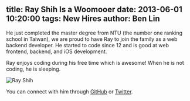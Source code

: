 title: Ray Shih Is a Woomooer
date: 2013-06-01 10:20:00
tags: New Hires
author: Ben Lin
---

He just completed the master degree from NTU (the number one ranking school in Taiwan), we are proud to have Ray to join the family as a web backend developer. He started to code since 12 and is good at web frontend, backend, and iOS development.

Ray enjoys coding during his free time which is awesome! When he is not coding, he is sleeping.

![Ray Shih](/img/profile/ray-shih.png)

You can connect with him through [GitHub](https://github.com/rayshih) or [Twitter](https://twitter.com/rayshih771012).
